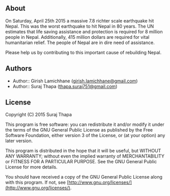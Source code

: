 ## About

On Saturday, April 25th 2015 a massive 7.8 richter scale earthquake hit Nepal. This was the worst earthquake to hit Nepal in 80 years. The UN estimates that life saving assistance and protection is required for 8 million people in Nepal. Additionally, 415 million dollars are required for vital humanitarian relief. The people of Nepal are in dire need of assistance.

Please help us by contributing to this important cause of rebuilding Nepal.

## Authors

- Author:: Girish Lamichhane (girish.lamichhane@gmail.com)
- Author:: Suraj Thapa (thapa.suraj751@gmail.com)


## License

Copyright (C) 2015 Suraj Thapa

This program is free software: you can redistribute it and/or modify it under the terms of the GNU General Public License as published by the Free Software Foundation, either version 3 of the License, or (at your option) any later version.

This program is distributed in the hope that it will be useful, but WITHOUT ANY WARRANTY; without even the implied warranty of MERCHANTABILITY or FITNESS FOR A PARTICULAR PURPOSE. See the GNU General Public License for more details.

You should have received a copy of the GNU General Public License along with this program. If not, see [http://www.gnu.org/licenses/](http://www.gnu.org/licenses/).
